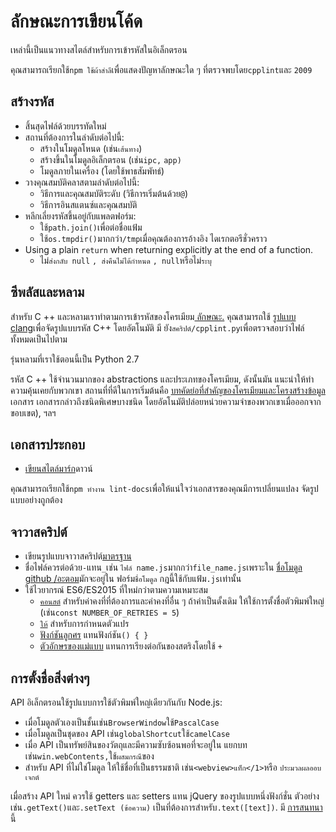 # ลักษณะการเขียนโค้ด

เหล่านี้เป็นแนวทางสไตล์สําหรับการเข้ารหัสในอิเล็กตรอน

คุณสามารถเรียกใช้`npm ใช้ผ้าสําลี`เพื่อแสดงปัญหาลักษณะใด ๆ ที่ตรวจพบโดย`cpplint`และ `2009`

## สร้างรหัส

* สิ้นสุดไฟล์ด้วยบรรทัดใหม่
* สถานที่ต้องการในลําดับต่อไปนี้:
  * สร้างในโมดูลโหนด (เช่น`เส้นทาง`)
  * สร้างขึ้นในโมดูลอิเล็กตรอน (เช่น`ipc,` `app)`
  * โมดูลภายในเครื่อง (โดยใช้พาธสัมพัทธ์)
* วางคุณสมบัติคลาสตามลําดับต่อไปนี้:
  * วิธีการและคุณสมบัติระดับ (วิธีการเริ่มต้นด้วย`@`)
  * วิธีการอินสแตนซ์และคุณสมบัติ
* หลีกเลี่ยงรหัสขึ้นอยู่กับแพลตฟอร์ม:
  * ใช้`path.join()`เพื่อต่อชื่อแฟ้ม
  * ใช้`os.tmpdir()`มากกว่า`/tmp`เมื่อคุณต้องการอ้างอิง ไดเรกตอรีชั่วคราว
* Using a plain `return` when returning explicitly at the end of a function.
  * ไม่`ส่งกลับ null` `, ส่งคืนไม่ได้กําหนด` `, null`หรือไม่`ระบุ`

## ซีพลัสและหลาม

สําหรับ C ++ และหลามเราทําตามการเข้ารหัสของโครเมียม[ ลักษณะ.](https://www.chromium.org/developers/coding-style) คุณสามารถใช้ [รูปแบบ clang](clang-format.md)เพื่อจัดรูปแบบรหัส C++ โดยอัตโนมัติ มี ยัง`สคริปต์/cpplint.py`เพื่อตรวจสอบว่าไฟล์ทั้งหมดเป็นไปตาม

รุ่นหลามที่เราใช้ตอนนี้เป็น Python 2.7

รหัส C ++ ใช้จํานวนมากของ abstractions และประเภทของโครเมียม, ดังนั้นมัน แนะนําให้ทําความคุ้นเคยกับพวกเขา สถานที่ที่ดีในการเริ่มต้นคือ [บทคัดย่อที่สําคัญของโครเมียมและโครงสร้างข้อมูล](https://www.chromium.org/developers/coding-style/important-abstractions-and-data-structures) เอกสาร เอกสารกล่าวถึงชนิดพิเศษบางชนิด โดยอัตโนมัติปล่อยหน่วยความจําของพวกเขาเมื่อออกจากขอบเขต), ฯลฯ

## เอกสารประกอบ

* [เขียนสไตล์มาร์ก](https://github.com/remarkjs/remark)ดาวน์

คุณสามารถเรียกใช้`npm ทํางาน lint-docs`เพื่อให้แน่ใจว่าเอกสารของคุณมีการเปลี่ยนแปลง จัดรูปแบบอย่างถูกต้อง

## จาวาสคริปต์

* เขียนรูปแบบจาวาสคริปต์[มาตรฐาน](https://www.npmjs.com/package/standard)
* ชื่อไฟล์ควรต่อด้วย`-`แทน`_`เช่น `ไฟล์ name.js`มากกว่า`file_name.js`เพราะใน [ชื่อโมดูล github /อะตอม](https://github.com/github/atom)มักจะอยู่ใน ฟอร์ม`ชื่อโมดูล` กฎนี้ใช้กับแฟ้ม`.js`เท่านั้น
* ใช้ไวยากรณ์ ES6/ES2015 ที่ใหม่กว่าตามความเหมาะสม
  * [`คอนสต์`](https://developer.mozilla.org/en-US/docs/Web/JavaScript/Reference/Statements/const) สําหรับค่าคงที่ที่ต้องการและค่าคงที่อื่น ๆ  ถ้าค่าเป็นดั้งเดิม ให้ใช้การตั้งชื่อตัวพิมพ์ใหญ่ (เช่น`const NUMBER_OF_RETRIES = 5`)
  * [`ให้`](https://developer.mozilla.org/en-US/docs/Web/JavaScript/Reference/Statements/let) สําหรับการกําหนดตัวแปร
  * [ฟังก์ชันลูกศร](https://developer.mozilla.org/en-US/docs/Web/JavaScript/Reference/Functions/Arrow_functions) แทนฟังก์ชัน`() { }`
  * [ตัวอักษรของแม่แบบ](https://developer.mozilla.org/en-US/docs/Web/JavaScript/Reference/Template_literals) แทนการเรียงต่อกันของสตริงโดยใช้ `+`

## การตั้งชื่อสิ่งต่างๆ

API อิเล็กตรอนใช้รูปแบบการใช้ตัวพิมพ์ใหญ่เดียวกันกับ Node.js:

* เมื่อโมดูลตัวเองเป็นชั้นเช่น`BrowserWindow`ใช้`PascalCase`
* เมื่อโมดูลเป็นชุดของ API เช่น`globalShortcut`ใช้`camelCase`
* เมื่อ API เป็นทรัพย์สินของวัตถุและมีความซับซ้อนพอที่จะอยู่ใน แยกบทเช่น`win.webContents,`ใช้`ผสมกรณี`ของ
* สําหรับ API ที่ไม่ใช่โมดูล ให้ใช้ชื่อที่เป็นธรรมชาติ เช่น`<webview>แท็ก</1>`หรือ `ประมวลผลออบเจกต์`

เมื่อสร้าง API ใหม่ ควรใช้ getters และ setters แทน jQuery ของรูปแบบหนึ่งฟังก์ชั่น ตัวอย่างเช่น`.getText()`และ`.setText (ข้อความ)` เป็นที่ต้องการสําหรับ`.text([text])`. มี [การสนทนา](https://github.com/electron/electron/issues/46)นี้
